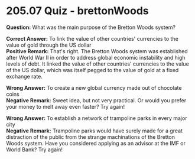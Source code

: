 # 205.07 Quiz - brettonWoods

**Question:** What was the main purpose of the Bretton Woods system?

**Correct Answer:** To link the value of other countries' currencies to the value of gold through the US dollar\
**Positive Remark:** That's right. The Bretton Woods system was established after World War II in order to address global economic instability and high levels of debt. It linked the value of other countries' currencies to the value of the US dollar, which was itself pegged to the value of gold at a fixed exchange rate.

**Wrong Answer:** To create a new global currency made out of chocolate coins\
**Negative Remark:** Sweet idea, but not very practical. Or would you prefer your money to melt away even faster? Try again!

**Wrong Answer:** To establish a network of trampoline parks in every major city\
**Negative Remark:** Trampoline parks would have surely made for a great distraction of the public from the strange machinations of the Bretton Woods system. Have you considered applying as an advisor at the IMF or World Bank? Try again!

